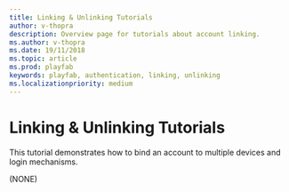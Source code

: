 ```yaml
---
title: Linking & Unlinking Tutorials
author: v-thopra
description: Overview page for tutorials about account linking.
ms.author: v-thopra
ms.date: 19/11/2018
ms.topic: article
ms.prod: playfab
keywords: playfab, authentication, linking, unlinking
ms.localizationpriority: medium
---
```


# Linking &amp; Unlinking Tutorials

This tutorial demonstrates how to bind an account to multiple devices and login mechanisms.

(NONE)
